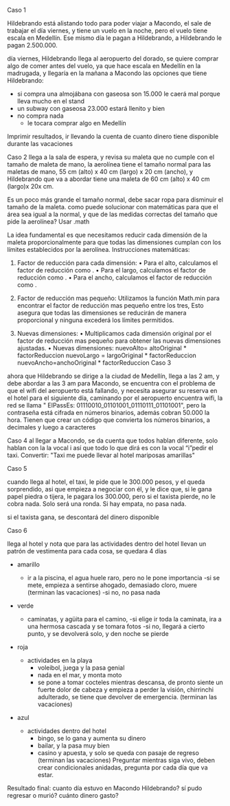 Caso 1

Hildebrando está alistando todo para poder viajar a Macondo, el sale de trabajar el día viernes, y tiene un vuelo en la noche, pero el vuelo tiene escala en Medellín. Ese mismo día le pagan a Hildebrando, a Hildebrando le pagan 2.500.000.

día viernes, Hildebrando llega al aeropuerto del dorado, se quiere comprar algo de comer antes del vuelo, ya que hace escala en Medellín en la madrugada, y llegaría en la mañana a Macondo las opciones que tiene Hildebrando:
- si compra una almojábana con gaseosa son 15.000
	le caerá mal porque lleva mucho en el stand
- un subway con gaseosa 23.000
	estará llenito y bien
- no compra nada 
	- le tocara comprar algo en Medellín

Imprimir resultados, ir llevando la cuenta de cuanto dinero tiene disponible durante las vacaciones

Caso 2
llega a la sala de espera, y revisa su maleta que no cumple con el tamaño de maleta de mano, la aerolínea tiene el tamaño normal para las maletas de mano, 55 cm (alto) x 40 cm (largo) x 20 cm (ancho), y Hildebrando que va a abordar tiene una maleta de 60 cm (alto) x 40 cm (largo)x 20x cm.

Es un poco más grande el tamaño normal, debe sacar ropa para disminuir el tamaño de la maleta. como puede solucionar con matemáticas para que el área sea igual a la normal, y que de las medidas correctas del tamaño que pide la aerolínea?  Usar .math 

La idea fundamental es que necesitamos reducir cada dimensión de la maleta proporcionalmente para que todas las dimensiones cumplan con los límites establecidos por la aerolínea.
Instrucciones matemáticas:

1. Factor de reducción para cada dimensión:
    • Para el alto, calculamos el factor de reducción como .
    • Para el largo, calculamos el factor de reducción como .
    • Para el ancho, calculamos el factor de reducción como .
2. Factor de reducción mas pequeño:
	Utilizamos la función Math.min para encontrar el factor de reducción mas pequeño entre los tres, Esto asegura que todas las dimensiones se reducirán de manera proporcional y ninguna excederá los límites permitidos.

3. Nuevas dimensiones: 
    • Multiplicamos cada dimensión original por el factor de reducción mas pequeño para obtener las nuevas dimensiones ajustadas.
    • Nuevas dimensiones:
nuevoAlto= altoOriginal * factorReduccion
nuevoLargo = largoOriginal * factorReduccion
nuevoAncho=anchoOriginal * factorReduccion
Caso 3

ahora que Hildebrando se dirige a la ciudad de Medellín, llega a las 2 am, y debe abordar a las 3 am para Macondo, se encuentra con el problema de que el wifi del aeropuerto está fallando, y necesita asegurar su reserva en el hotel para el siguiente día, caminando por el aeropuerto encuentra wifi, la red se llama " ElPassEs: 01110010_01101001_01110111_01101001", pero la contraseña está cifrada en números binarios, además cobran 50.000 la hora.
Tienen que crear un código que convierta los números binarios, a decimales y luego a caracteres 

Caso 4
al llegar a Macondo, se da cuenta que todos hablan diferente, solo hablan con la la vocal i así que todo lo que dirá es con la vocal “i”pedir el taxi. Convertir: "Taxi me puede llevar al hotel mariposas amarillas"

Caso 5


cuando llega al hotel, el taxi, le pide que le 300.000 pesos, y el queda sorprendido, asi que empieza a negociar con él, y le dice que, si le gana papel piedra o tijera, le pagara los 300.000, pero si el taxista pierde, no le cobra nada. Solo será una ronda. Si hay empata, no pasa nada.

si el taxista gana, se descontará del dinero disponible

Caso 6

llega al hotel y nota que para las actividades dentro del hotel llevan un patrón de vestimenta para cada cosa, se quedara 4 días 
- amarillo
 	- ir a la piscina, el agua huele raro, pero no le pone importancia
		-si se mete, empieza a sentirse ahogado, demasiado cloro, muere (terminan las vacaciones)
		-si no, no pasa nada

- verde
	- caminatas, y agüita para el camino, 
		-si elige ir toda la caminata, ira a una hermosa cascada y se tomara fotos
		-si no, llegará a cierto punto, y se devolverá solo, y den noche se pierde
- roja
	- actividades en la playa
		- voleibol, juega y la pasa genial
		- nada en el mar, y monta moto
		- se pone a tomar cocteles mientras descansa, de pronto siente un fuerte dolor de cabeza y empieza a perder la visión, chirrinchi adulterado, se tiene que devolver de emergencia. (terminan las vacaciones)

- azul
	- actividades dentro del hotel
		- bingo, se lo gana y aumenta su dinero
		- bailar, y la pasa muy bien
		- casino y apuesta, y solo se queda con pasaje de regreso (terminan las vacaciones)
Preguntar mientras siga vivo, deben crear condicionales anidadas, pregunta por cada día que va estar.


Resultado final: 
cuanto día estuvo en Macondo Hildebrando? 
sí pudo regresar o murió? 
cuánto dinero gasto?	
